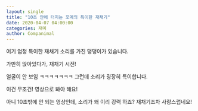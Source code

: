 ```yaml
---
layout: single
title: "10초 안에 터지는 포메의 특이한 재채기"
date: 2020-04-07 04:00:00
categories: 재미
author: Companimal
---
```


여기 엄청 특이한 재채기 소리를 가진 댕댕이가 있습니다.

가만히 앉아있다가, 재채기 시전!

얼굴이 안 보임 ㅋㅋㅋㅋㅋㅋㅋ 그런데 소리가 굉장히 특이합니다.

이건 무조건! 영상으로 봐야 해요!

아니 10초밖에 안 되는 영상인데, 소리가 왜 이리 강력 하죠? 재채기조차 사랑스럽네요!
